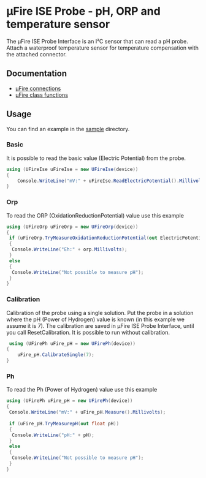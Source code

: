 ﻿# μFire ISE Probe - pH, ORP and temperature sensor

The μFire ISE Probe Interface is an I²C sensor that can read a pH probe. Attach a waterproof temperature sensor for temperature compensation with the attached connector.

## Documentation

- [µFire connections](https://www.ufire.co/docs/uFireIse/#connections)
- [µFire class functions](https://www.ufire.co/docs/uFireIse/api.html#class-functions)

## Usage

You can find an example in the [sample](./samples/Program.cs) directory.

### Basic

It is possible to read the basic value (Electric Potential) from the probe.

```csharp
using (UFireIse uFireIse = new UFireIse(device))
{
    Console.WriteLine("mV:" + uFireIse.ReadElectricPotential().Millivolts);
}
```

### Orp

To read the ORP (OxidationReductionPotential) value use this example

```csharp
using (UFireOrp uFireOrp = new UFireOrp(device))
{
 if (uFireOrp.TryMeasureOxidationReductionPotential(out ElectricPotential orp))
 {
  Console.WriteLine("Eh:" + orp.Millivolts);
 }
 else
 {
  Console.WriteLine("Not possible to measure pH");
 }
}
```

### Calibration

Calibration of the probe using a single solution.
Put the probe in a solution where the pH (Power of Hydrogen) value is known (in this example we assume it is 7).
The calibration are saved in μFire ISE Probe Interface, until you call ResetCalibration.
It is possible to run without calibration.

```csharp
 using (UFirePh uFire_pH = new UFirePh(device))
{
    uFire_pH.CalibrateSingle(7);
}
```

### Ph

To read the Ph (Power of Hydrogen) value use this example

```csharp
using (UFirePh uFire_pH = new UFirePh(device))
{
 Console.WriteLine("mV:" + uFire_pH.Measure().Millivolts);
 
 if (uFire_pH.TryMeasurepH(out float pH))
 {
  Console.WriteLine("pH:" + pH);
 }
 else
 {
  Console.WriteLine("Not possible to measure pH");
 }
}
```
